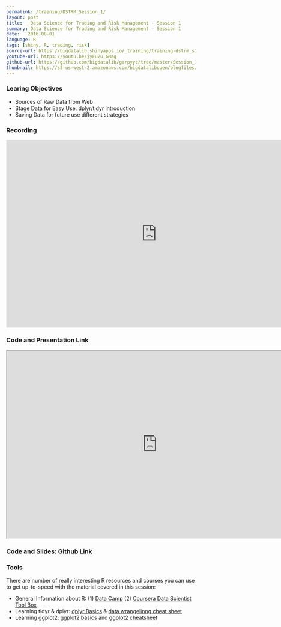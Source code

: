 ```yaml
---
permalink: /training/DSTRM_Session_1/
layout: post
title:   Data Science for Trading and Risk Management - Session 1
summary: Data Science for Trading and Risk Management - Session 1
date:   2016-08-01
language: R
tags: [shiny, R, trading, risk]
source-url: https://bigdatalib.shinyapps.io/_training/training-dstrm_s1.md
youtube-url: https://youtu.be/jyFu2u_GMag
github-url: https://github.com/bigdatalib/garpyyc/tree/master/Session_1
thumbnail: https://s3-us-west-2.amazonaws.com/bigdatalibopen/blogfiles/Rlogo_thumb.png
---
```


### Learing Objectives

- Sources of Raw Data from Web
- Stage Data for Easy Use: dplyr/tidyr introduction
- Saving Data for future use different strategies

### Recording
<iframe width="800" height="500" src="https://www.youtube.com/embed/jyFu2u_GMag" frameborder="0" allowfullscreen></iframe>

### Code and Presentation Link

<iframe width="800" height="500" src="https://s3-us-west-2.amazonaws.com/bigdatalibopen/garp/data_ingesting.html" frameborder="1" allowfullscreen></iframe>


### **Code and Slides:** [Github Link](https://github.com/bigdatalib/garpyyc/tree/master/Session_1_Ingesting_Stageing)

### Tools

There are number of really interesting R resources and courses you can use to get up-to-speed with the material covered in this session:

* General Information about R: (1) [Data Camp](https://www.datacamp.com/) (2) [Coursera Data Scientist Tool Box](https://www.coursera.org/course/datascitoolbox)
* Learning tidyr & dplyr: [dplyr Basics](https://cran.r-project.org/web/packages/dplyr/vignettes/introduction.html) & [data wrangelinng cheat sheet](https://www.rstudio.com/wp-content/uploads/2015/02/data-wrangling-cheatsheet.pdf)
* Learning ggplot2: [ggplot2 basics](http://www.noamross.net/blog/2012/10/5/ggplot-introduction.html) and [ggplot2 cheatsheet](https://www.rstudio.com/wp-content/uploads/2015/03/ggplot2-cheatsheet.pdf)

